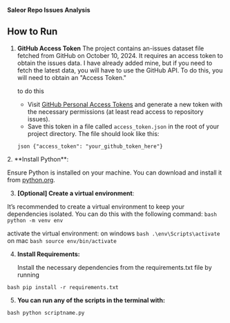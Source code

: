 
**Saleor Repo Issues Analysis**

## How to Run



<be>
<be>


1. **GitHub Access Token**
The project contains an-issues dataset file fetched from GitHub on October 10, 2024. It requires an access token to obtain the issues data. I have already added mine, but if you need to fetch the latest data, you will have to use the GitHub API. To do this, you will need to obtain an "Access Token."

   to do this    
   - Visit [GitHub Personal Access Tokens](https://github.com/settings/tokens) and generate a new token with the necessary permissions (at     least read access to repository issues).
   - Save this token in a file called `access_token.json` in the root of your project directory. The file should look like this:

   ```json {"access_token": "your_github_token_here"}```



<be>
<be>
2. **Install Python**:

 Ensure Python is installed on your machine. You can download and install it from [python.org](https://www.python.org/downloads/).
 





3. **[Optional] Create a virtual environment**: 
 
It’s recommended to create a virtual environment to keep your dependencies isolated. You can do this with the following command:
   ```bash python -m venv env ```
   
activate the virtual environment:
on windows  ```bash .\env\Scripts\activate```
on mac ```bash source env/bin/activate ```






4.	**Install Requirements:**


    Install the necessary dependencies from the requirements.txt file by running

   ```bash pip install -r requirements.txt```





5.	**You can run any of the scripts in the terminal with:**

```bash python scriptname.py```

    
